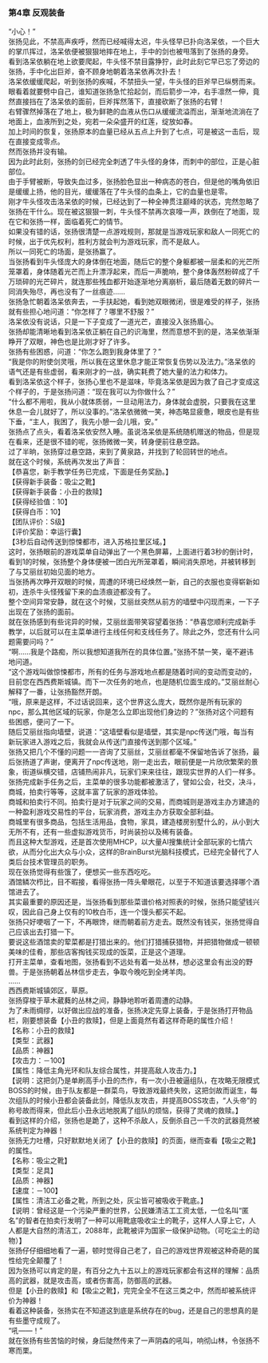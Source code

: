 ### 第4章 反观装备
  “小心！”<br/>
  张扬见此，不禁高声疾呼，然而已经喊得太迟，牛头怪早已扑向洛呆依，一个巨大的掌爪挥过，洛呆依便被狠狠地摔在地上，手中的剑也被甩落到了张扬的身旁。<br/>
  看到洛呆依躺在地上欲要爬起，牛头怪不禁目露狰狞，此时此刻它早已忘了旁边的张扬，手中化出巨斧，奋不顾身地朝着洛呆依再次扑去！<br/>
  洛呆依缓缓爬起，听到张扬的疾喊，不禁扭头一望，牛头怪的巨斧早已纵劈而来。<br/>
  眼看着就要劈中自己，谁知道张扬急忙拾起剑，而后箭步一冲，右手凛然一伸，竟然直接挡在了洛呆依的面前，巨斧挥然落下，直接砍断了张扬的右臂！<br/>
  右臂骤然掉落在了地上，极为鲜艳的血液从伤口从缓缓流溢而出，渐渐地流淌在了地面上，血液所到之处，宛若一朵朵盛开的红莲，绽放如春。<br/>
  加上时间的恢复，张扬原本的血量已经从五点上升到了七点，可是被这一击后，现在直接变成零点。<br/>
  然而张扬并没有输。<br/>
  因为此时此刻，张扬的剑已经完全刺透了牛头怪的身体，而刺中的部位，正是心脏部位。<br/>
  由于手臂被断，导致失血过多，张扬脸色显出一种病态的苍白，但是他的嘴角依旧是缓缓上扬，他的目光，缓缓落在了牛头怪的血条上，它的血量也是零。<br/>
  刚才牛头怪攻击洛呆依的时候，已经达到了一种全神贯注巅峰的状态，完然忽略了张扬在干什么。现在被这狠狠一刺，牛头怪不禁再次哀嚎一声，跌倒在了地面，现在它和张扬一样，面临着死亡的情节。<br/>
  如果没有错的话，张扬很清楚一点游戏规则，那就是当游戏玩家和敌人一同死亡的时候，出于优先权利，胜利方就会判为游戏玩家，而不是敌人。<br/>
  所以一同死亡的场面，是张扬赢了。<br/>
  当张扬看到牛头怪庞大的身体倒在地面，随后它的整个身躯都被一层柔和的光芒所笼罩着，身体随着光芒而上升漂浮起来，而后一声脆响，整个身体轰然粉碎成了千万琐碎的光芒碎片，就连那些残血都开始逐渐地分离崩析，最后随着无数的碎片一同消失殆尽，再也没有了一丝痕迹……<br/>
  张扬急忙朝着洛呆依奔去，一手扶起她，看到她双眼微闭，很是难受的样子，张扬就有些担心地问道：“你怎样了？哪里不舒服？”<br/>
  洛呆依没有说话，只是一下子变成了一道光芒，直接没入张扬眉心。<br/>
  张扬却能清晰地看到洛呆依正躺在自己的识海里，然而意想不到的是，洛呆依渐渐睁开了双眼，神色也是比刚才好了许多。<br/>
  张扬有些困惑，问道：“你怎么跑到我身体里了？”<br/>
  “我是你的附使剑灵哦，所以我在这里休息才能正常恢复伤势以及法力。”洛呆依的语气还是有些虚弱，看来刚才的一战，确实耗费了她大量的法力和体力。<br/>
  看到洛呆依这个样子，张扬心里也不是滋味，毕竟洛呆依是因为救了自己才变成这个样子的，于是张扬问道：“现在我可以为你做什么？”<br/>
  “什么都不用啦，我从小就体质弱，一旦动用法力，身体就会虚脱，只要我在这里休息一会儿就好了，所以没事的。”洛呆依微微一笑，神态略显疲惫，眼皮也是有些下垂，“主人，我困了，我先小憩一会儿哦，安。”<br/>
  张扬点了点头，看着洛呆依安然入睡。虽说洛呆依是系统随机赠送的物品，但是现在看来，还是很不错的呢，张扬微微一笑，转身便前往悬空路。<br/>
  过了半晌，张扬穿过悬空路，来到了黄泉路，并找到了轮回转世的地点。<br/>
  就在这个时候，系统再次发出了声音：<br/>
  【恭喜您，新手教学任务已完成，下面是任务奖励。】<br/>
  【获得新手装备：吸尘之靴】<br/>
  【获得新手装备：小丑的救赎】<br/>
  【获得经验值：10】<br/>
  【获得白币：10】<br/>
  【团队评价：S级】<br/>
  【评价奖励：幸运行囊】<br/>
  【3秒后自动传送到惊悚都市，进入苏格拉里区域。】<br/>
  这时，张扬眼前的游戏菜单自动弹出了一个黑色屏幕，上面进行着3秒的倒计时，看到1的时候，张扬整个身体便被一团白光所笼罩着，瞬间消失原地，并被转移到了与艾丽丝初始见面的地方。<br/>
  当张扬再次睁开双眼的时候，周遭的环境已经焕然一新，自己的衣服也变得崭新如初，连杀牛头怪残留下来的血渍痕迹都没有了。<br/>
  整个空间异常安静，就在这个时候，艾丽丝突然从前方的墙壁中闪现而来，一下子出现在了张扬的面前。<br/>
  就在张扬感到有些诧异的时候，艾丽丝面带笑容望着张扬：“恭喜您顺利完成新手教学，以后就可以在主菜单进行主线任何和支线任务了。除此之外，您还有什么问题需要问吗？”<br/>
  “啊……我是个路痴，所以我想知道我所在的具体位置。”张扬不禁一笑，毫不避讳地问道。<br/>
  “这个游戏叫做惊悚都市，所有的任务与游戏地点都是随着时间的变动而变动的，目前您在西西费斯城镇。而下一次任务的地点，也是随机位面生成的。”艾丽丝耐心解释了一番，让张扬豁然开朗。<br/>
  “哦，原来是这样，不过话说回来，这个世界这么庞大，既然你是所有玩家的npc，那么其他区域的玩家，你是怎么立即出现他们身边的？”张扬对这个问题有些困惑，便问了一下。<br/>
  随后艾丽丝指向墙壁，说道：“这墙壁看似是墙壁，其实是npc传送门哦，每当有新玩家进入游戏之后，我就会从传送门直接传送到那个区域。”<br/>
  张扬又把几个不懂的问题一一咨询了艾丽丝，艾丽丝都毫不保留地告诉了张扬，最后张扬道了声谢，便离开了npc传送地，刚一走出去，眼前便是一片欣欣繁荣的景象，街道纵横交错，店铺热闹非凡，玩家们来来往往，跟现实世界的人们一样多。<br/>
  张扬完成新手任务之后，主菜单的很多功能都被激活了，譬如公会，社交，决斗，商城，拍卖行等等，这就丰富了玩家的游戏体验。<br/>
  商城和拍卖行不同。拍卖行是对于玩家之间的交易，而商城则是游戏主办方建造的一种盈利游戏交易性的平台，玩家消费，游戏主办方获取全部利益。<br/>
  商城里有很多商品，包括生活用品，食物，家具，建造楼房别墅什么的，从小到大无所不有，还有一些虚拟游戏货币，时尚装扮以及稀有装备。<br/>
  而且这种大型游戏，还是首次使用MHCP，以大量AI搜集统计全部玩家的七情六欲，从而分化出大众与小众，这样的BrainBurst光脑科技模式，已经完全替代了人类后台技术管理员的职务。<br/>
  现在张扬觉得有些饿了，便想买一些东西吃吃。<br/>
  酒馆鳞次栉比，目不暇接，看得张扬一阵头晕眼花，以至于不知道该要选择哪个酒馆进去了。<br/>
  其实最重要的原因还是，当张扬看到那些菜谱价格对照表的时候，张扬只能望钱兴叹，因此自己身上仅有的10枚白币，连一个馒头都买不起。<br/>
  张扬只好哽咽了一下，不再眼馋，继而朝着前方走去。既然没有钱买，张扬觉得自己应该出去打猎一下。<br/>
  要说这些酒馆卖的荤菜都是打猎出来的。他们打猎捕获猎物，并把猎物做成一顿顿美味的佳肴，那些店客掏钱买现成的饭菜，正是这个道理。<br/>
  打开主菜单，查看地图，张扬看到不远处有着一处丛林，想必这里会有出没的野兽。于是张扬朝着丛林信步走去，争取今晚吃到全烤羊肉。<br/>
  ……<br/>
  西西费斯城镇郊区，草原。<br/>
  张扬穿梭于草木葳蕤的丛林之间，静静地聆听着周遭的动静。<br/>
  为了未雨绸缪，以好做出应战的准备，张扬决定先穿上装备，于是张扬打开物品栏，刚要想装备【小丑的救赎】，但是上面竟然有着这样奇葩的属性介绍！<br/>
  【名称：小丑的救赎】<br/>
  【类型：武器】<br/>
  【品质：神器】<br/>
  【攻击力：－100】<br/>
  【属性：降低主角光环和队友综合属性，并提高敌人攻击力。】<br/>
  【说明：这把剑乃是单刷高手小丑的杰作，有一次小丑被逼组队，在攻略无限模式BOSS的时候，由于队友都是一群菜鸟，导致游戏最终失败，这把剑故而诞生，每次组队的时候小丑都会装备此剑，降低队友攻击，并提高BOSS攻击，“人头帝”的称号故而得来，但此后小丑永远地脱离了组队的烦恼，获得了灵魂的救赎。】<br/>
  看到这样的介绍，张扬也是跪了，这种不杀敌人，反倒杀自己一千次的武器竟然被系统判定为神器！<br/>
  张扬无力吐槽，只好默默地关闭了【小丑的救赎】的页面，继而查看【吸尘之靴】的属性。<br/>
  【名称：吸尘之靴】<br/>
  【类型：足具】<br/>
  【品质：神器】<br/>
  【速度：－100】<br/>
  【属性：清洁工必备之靴，所到之处，灰尘皆可被吸收于靴底。】<br/>
  【说明：曾经这是一个污染严重的世界，公民嫌清洁工工资太低，一位名叫“匿名”的智者在拍卖行发明了一种可以用靴底吸收尘土的靴子，这样人人穿上它，人人都是大自然的清洁工，2088年，此靴被评为国家一级保护动物。（可吃尘土的动物）】<br/>
  张扬仔仔细细地看了一遍，顿时觉得自己老了，自己的游戏世界观被这种奇葩的属性给完全颠覆了！<br/>
  因为张扬可以肯定的是，有百分之九十五以上的游戏玩家都会有这样的理解：品质高的武器，就是攻击高，或者伤害高，防御高的武器。<br/>
  但是【小丑的救赎】和【吸尘之靴】，完完全全不在这三类之中，然而却被系统评价为神器！<br/>
  看着这种装备，张扬实在不知道这到底是系统存在的bug，还是自己的思想真的是有些墨守成规了。<br/>
  “吼——！”<br/>
  就在张扬有些苦恼的时候，身后陡然传来了一声阴森的吼叫，响彻山林，令张扬不寒而栗。<br/>

